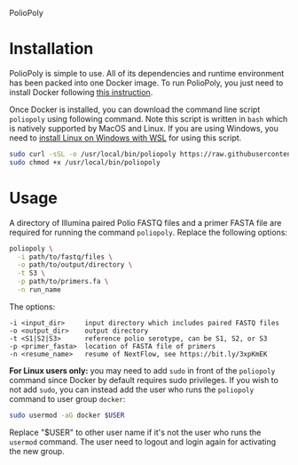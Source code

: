 PolioPoly

Installation
============

PolioPoly is simple to use. All of its dependencies and runtime environment has
been packed into one Docker image. To run PolioPoly, you just need to install
Docker following [this instruction](https://docs.docker.com/engine/install/).

Once Docker is installed, you can download the command line script `poliopoly`
using following command. Note this script is written in `bash` which is natively
supported by MacOS and Linux. If you are using Windows, you need to [install
Linux on Windows with WSL](https://docs.microsoft.com/en-us/windows/wsl/install)
for using this script.

```bash
sudo curl -sSL -o /usr/local/bin/poliopoly https://raw.githubusercontent.com/hivdb/poliopoly/main/bin/poliopoly
sudo chmod +x /usr/local/bin/poliopoly
```

Usage
=====

A directory of Illumina paired Polio FASTQ files and a primer FASTA file are
required for running the command `poliopoly`. Replace the following options:

```bash
poliopoly \
  -i path/to/fastq/files \
  -o path/to/output/directory \
  -t S3 \
  -p path/to/primers.fa \
  -n run_name
```

The options:
```
-i <input_dir>     input directory which includes paired FASTQ files
-o <output_dir>    output directory
-t <S1|S2|S3>      reference polio serotype, can be S1, S2, or S3
-p <primer_fasta>  location of FASTA file of primers
-n <resume_name>   resume of NextFlow, see https://bit.ly/3xpKmEK
```

**For Linux users only:** you may need to add `sudo` in front of the `poliopoly`
command since Docker by default requires sudo privileges. If you wish to not add
`sudo`, you can instead add the user who runs the `poliopoly` command to user
group `docker`:

```bash
sudo usermod -aG docker $USER
```

Replace "$USER" to other user name if it's not the user who runs the `usermod`
command. The user need to logout and login again for activating the new group.
